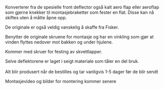 <!-- Edit this file to change the product description -->

<p>Konverterer fra de spesielle front deflector også kalt aero flap eller aeroflap som gjerne knekker til montasjebraketter som fester en flat. Disse kan nå skiftes uten å måtte åpne opp.</p>
<p>De originale er også veldig vanskelig å skaffe fra Fisker.</p>
<p>Benytter de originale skruene for montasje og har en vinkling som gjør at vinden flyttes nedover mot bakken og under hjulene. </p>
<p>Kommer med skruer for festing av skvettlapper.</p>
<p>Selve deflektorene er laget i seigt materiale som tåler en del bruk. <br><br>Alt blir produsert når de bestilles og tar vanligvis 1-5 dager før de blir sendt</p>
<p>Montasjevideo og bilder for montering kommer senere</p>
